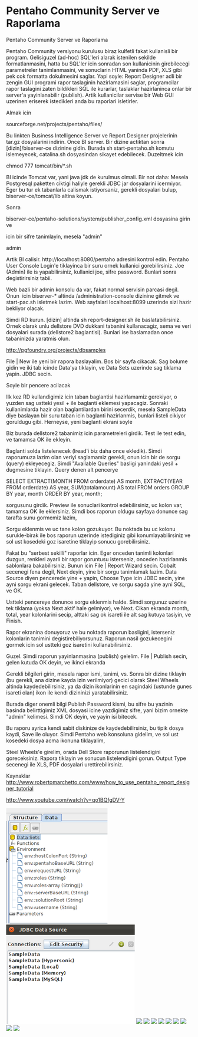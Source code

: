 # Pentaho Community Server ve Raporlama




Pentaho Community Server ve Raporlama




Pentaho Community versiyonu kurulusu biraz kulfetli fakat kullanisli bir program. Gelisiguzel (ad-hoc) SQL'leri alarak istenilen sekilde formatlanmasini, hatta bu SQL'ler icin sonradan son kullanicinin girebilecegi parametreler tanimlanmasini, ve sonuclarin HTML yaninda PDF, XLS gibi pek cok formatta dokulmesini saglar. Yapi soyle: Report Designer adli bir zengin GUI programi rapor taslaginin hazirlamasini saglar, programcilar rapor taslagini zaten bildikleri SQL ile kurarlar, taslaklar hazirlaninca onlar bir server'a yayinlanabilir (publish).  Artik kullanicilar servise bir Web GUI uzerinen eriserek istedikleri anda bu raporlari isletirler.

Almak icin

sourceforge.net/projects/pentaho/files/

Bu linkten Business Intelligence Server ve Report Designer projelerinin tar.gz dosyalarini indirin. Once BI server. Bir dizine actiktan sonra [dizin]/biserver-ce dizinine gidin. Burada sh start-pentaho.sh komutu islemeyecek, catalina.sh dosyasindan sikayet edebilecek. Duzeltmek icin

chmod 777 tomcat/bin/*.sh

BI icinde Tomcat var, yani  java jdk de kurulmus olmali. Bir not daha: Mesela Postgresql paketten ciktigi haliyle gerekli JDBC jar dosyalarini icermiyor. Eger bu tur ek tabanlarla calismak istiyorsaniz, gerekli dosyalari bulup, biserver-ce/tomcat/lib altina koyun.

Sonra

biserver-ce/pentaho-solutions/system/publisher_config.xml dosyasina girin ve

<publisher-config>
<publisher-password></publisher-password>
</publisher-config>

icin bir sifre tanimlayin, mesela "admin"

<publisher-config>
<publisher-password>admin</publisher-password>
</publisher-config>

Artik BI calisir. http://localhost:8080/pentaho adresini kontrol edin. Pentaho User Console Login'e tiklayinca bir suru ornek kullanici gorebilirsiniz. Joe (Admin) ile is yapabilirsiniz, kullanici joe, sifre password. Bunlari sonra degistirirsiniz tabii.

Web bazli bir admin konsolu da var, fakat normal servisin parcasi degil. Onun  icin biserver-* altinda /administration-console dizinine gitmek ve start-pac.sh isletmek lazim. Web sayfalari localhost:8099 uzerinde sizi hazir bekliyor olacak. 

Simdi RD kurun. [dizin] altinda sh report-designer.sh ile baslatabilirsiniz. Ornek olarak unlu dellstore DVD dukkani tabanini kullanacagiz, sema ve veri dosyalari surada (dellstore2 baglantisi). Bunlari ise baslamadan once tabaninizda yaratmis olun.

http://pgfoundry.org/projects/dbsamples

File | New ile yeni bir rapora baslayalim. Bos bir sayfa cikacak. Sag bolume gidin ve iki tab icinde Data'ya tiklayin, ve Data Sets uzerinde sag tiklama yapin. JDBC secin.


Soyle bir pencere acilacak

Ilk kez RD kullandigimiz icin taban baglantisi hazirlamamiz gerekiyor, o yuzden sag ustteki yesil + ile baglanti eklemesi yapacagiz. Sonraki kullanimlarda hazir olan baglantilardan birini secerdik, mesela SampleData diye baslayan bir suru taban icin baglanti hazirlanmis, bunlari listeli cikiyor goruldugu gibi. Herneyse, yeni baglanti ekrani soyle

Biz burada dellstore2 tabanimiz icin parametreleri girdik. Test ile test edin, ve tamamsa OK ile ekleyin.


Baglanti solda listelenecek (lread'i biz daha once ekledik). Simdi raporumuza lazim olan veriyi saglamamiz gerekli, onun icin bir de sorgu (query) ekleyecegiz. Simdi "Available Queries" basligi yanindaki yesil + dugmesine tiklayin. Query denen alt pencerye

SELECT
EXTRACT(MONTH FROM orderdate) AS month,
EXTRACT(YEAR FROM orderdate) AS year,
SUM(totalamount) AS total
FROM orders
GROUP BY year, month
ORDER BY year, month;

sorgusunu girdik. Preview ile sonuclari kontrol edebilirsiniz, uc kolon var, tamamsa OK ile eklersiniz. Simdi bos raporun oldugu sayfaya donunce sag tarafta sunu gormemiz lazim,

Sorgu eklenmis ve uc tane kolon gozukuyor. Bu noktada bu uc kolonu surukle-birak ile bos raporun uzerinde istediginiz gibi konumlayabilirsiniz ve sol ust kosedeki goz isaretine tiklayip sonucu gorebilirsiniz.

Fakat bu "serbest sekilli" raporlar icin. Eger onceden tanimli kolonlari duzgun, renkleri ayarli bir rapor goruntusu isterseniz, onceden hazirlanmis sablonlara bakabilirsiniz. Bunun icin  File | Report Wizard secin. Cobalt secenegi fena degil, Next deyin, yine bir sorgu tanimlamak lazim. Data Source diyen pencerede yine + yapin, Choose Type icin JDBC secin, yine ayni sorgu ekrani gelecek. Taban dellstore, ve sorgu sagda yine ayni SQL, ve OK.

Ustteki pencereye donunce sorgu eklenmis halde. Simdi sorgunuz uzerine tek tiklama (yoksa Next aktif hale gelmiyor), ve Next. Cikan ekranda month, total, year kolonlarini secip, alttaki sag ok isareti ile alt sag kutuya tasiyin, ve Finish.

Rapor ekranina donuyoruz ve bu noktada raporun basligini, isterseniz kolonlarin tanimini degistirebiliyorsunuz. Raporun nasil gozukecegini gormek icin sol ustteki goz isaretini kullanabilirsiniz.

Guzel. Simdi raporun yayinlanmasina (publish) gelelim. File | Publish secin, gelen kutuda OK deyin, ve ikinci ekranda

Gerekli bilgileri girin, mesela rapor ismi, tanimi, vs. Sonra bir dizine tiklayin (bu gerekli, ana dizine kayda izin verilmiyor) gecici olarak Steel Wheels altinda kaydedebilirsiniz, ya da dizin ikonlarinin en sagindaki (ustunde gunes isareti olan) ikon ile kendi dizininizi yaratabilirsiniz.

Burada diger onemli bilgi Publish Password kismi, bu sifre bu yazinin basinda belirttigimiz XML dosyasi icine yazdigimiz sifre, yani bizim ornekte "admin" kelimesi. Simdi OK deyin, ve yayin isi bitecek.

Bu raporu ayrica kendi sabit diskinize de kaydedebilirsiniz, bu tipik dosya kaydi, Save ile oluyor. Simdi Pentaho web konsoluna gidelim, ve sol ust kosedeki dosya acma ikonuna tiklayalim,


Steel Wheels'e girelim, orada Dell Store raporunun listelendigini goreceksiniz. Rapora tiklayin ve sonucun listelendigini gorun. Output Type secenegi ile XLS, PDF dosyalari urettirebilirsiniz.

Kaynaklar
http://www.robertomarchetto.com/www/how_to_use_pentaho_report_designer_tutorial

http://www.youtube.com/watch?v=qo1BQfgDV-Y




![](1.png)
![](2.png)
![](Screenshot%2Bat%2B2012-04-06%2B11%253A48%253A00.png)
![](Screenshot%2Bat%2B2012-04-06%2B11%253A53%253A34.png)
![](Screenshot%2Bat%2B2012-04-06%2B12%253A05%253A11.png)
![](Screenshot%2Bat%2B2012-04-06%2B12%253A13%253A31.png)
![](Screenshot%2Bat%2B2012-04-06%2B12%253A16%253A20.png)
![](Screenshot%2Bat%2B2012-04-06%2B12%253A18%253A00.png)
![](Screenshot%2Bat%2B2012-04-06%2B12%253A21%253A23.png)
![](Screenshot%2Bat%2B2012-04-06%2B12%253A26%253A04.png)
![](Screenshot%2Bat%2B2012-04-06%2B12%253A33%253A06.png)
